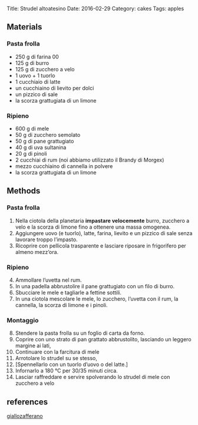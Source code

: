 Title: Strudel altoatesino
Date: 2016-02-29
Category: cakes
Tags: apples

## Materials

### Pasta frolla

* 250 g di farina 00
* 125 g di burro
* 125 g di zucchero a velo
* 1 uovo + 1 tuorlo
* 1 cucchiaio di latte
* un cucchiaino di lievito per dolci
* un pizzico di sale
* la scorza grattugiata di un limone

### Ripieno

* 600 g di mele
* 50 g di zucchero semolato
* 50 g di pane grattugiato
* 40 g di uva sultanina
* 20 g di pinoli
* 2 cucchiai di rum (noi abbiamo utilizzato il Brandy di Morgex)
* mezzo cucchiaino di cannella in polvere
* la scorza grattugiata di un limone

## Methods

### Pasta frolla

1. Nella ciotola della planetaria **impastare velocemente** burro,
zucchero a velo e la scorza di limone fino a ottenere una massa
omogenea.
2. Aggiungere uovo (e tuorlo), latte, farina, lievito e un pizzico di
sale senza lavorare troppo l’impasto.
3. Ricoprire con pellicola trasparente e lasciare riposare in
frigorifero per almeno mezz’ora.


### Ripieno

4. Ammollare l’uvetta nel rum.
5. In una padella abbrustolire il pane grattugiato con un filo di burro.
6. Sbucciare le mele e tagliarle a fettine sottili.
7. In una ciotola mescolare le mele, lo zucchero, l’uvetta con il rum, la cannella, la scorza di limone e i pinoli.

### Montaggio

8. Stendere la pasta frolla su un foglio di carta da forno. 
9. Coprire con uno strato di pan grattato abbrustolito, lasciando un
leggero margine ai lati,
10. Continuare con la farcitura di mele 
11. Arrotolare lo strudel su se stesso, 
12. [Spennellarlo con un tuorlo d’uovo o del latte.]
13. Infornarlo a 180 °C per 30/35 minuti circa.
14. Lasciar raffreddare e servire spolverando lo strudel di mele con
zucchero a velo

## references

[giallozafferano](http://blog.giallozafferano.it/ricetteconamore/strudel-di-mele-con-pasta-frolla/)


